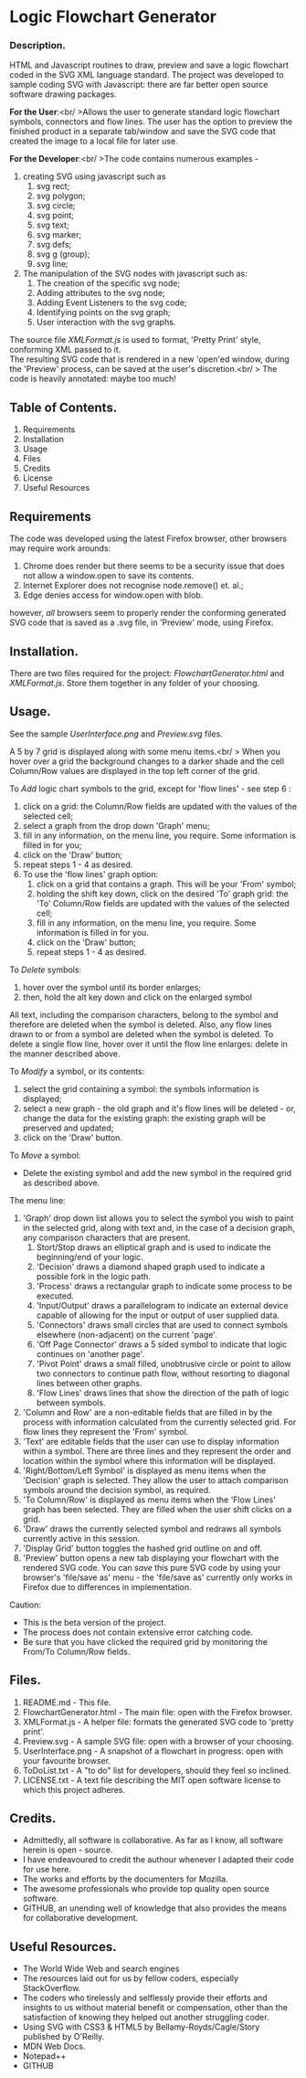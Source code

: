 # Logic Flowchart Generator

### Description.
HTML and Javascript routines to draw, preview and save a logic flowchart coded in the SVG XML language standard.  The project was developed to sample coding SVG with Javascript: there are far better open source software drawing packages.
	
**For the User**:<br/ >Allows the user to generate standard logic flowchart symbols, connectors and flow lines. The user has the option to preview the finished product in a separate tab/window and save the SVG code that created the image to a local file for later use.  

**For the Developer**:<br/ >The code contains numerous examples -  

1. creating SVG using javascript such as
	1. svg rect;
	2. svg polygon;
	3. svg circle;
	4. svg point;
	5. svg text;
	6. svg marker;
	7. svg defs;
	8. svg g (group);
	9. svg line;
2. The manipulation of the SVG nodes with javascript such as:  
	1. The creation of the specific svg node;
	2. Adding attributes to the svg node;
	3. Adding Event Listeners to the svg code;
	4. Identifying points on the svg graph;
	5. User interaction with the svg graphs.  

The source file *XMLFormat.js* is used to format, 'Pretty Print' style, conforming XML passed to it.  
The resulting SVG code that is rendered in a new 'open'ed window, during the 'Preview' process, can be saved at the user's discretion.<br/ >
The code is heavily annotated: maybe too much!
		
## Table of Contents.  

1. Requirements
2. Installation
3. Usage
4. Files
5. Credits
6. License
7. Useful Resources

## Requirements  

The code was developed using the latest Firefox browser, other browsers may require work arounds:  
  
1. Chrome does render but there seems to be a security issue that does not allow a window.open to save its contents.
2. Internet Explorer does not recognise node.remove() et. al.;
3. Edge denies access for window.open with blob.  

however, *all* browsers seem to properly render the conforming generated SVG code that is saved as a .svg file, in 'Preview' mode, using Firefox.

## Installation.
There are two files required for the project: *FlowchartGenerator.html* and *XMLFormat.js*.
	Store them together in any folder of your choosing.
	
## Usage.  
See the sample *UserInterface.png* and *Preview.svg* files.  

A 5 by 7 grid is displayed along with some menu items.<br/ >
When you hover over a grid the background changes to a darker shade and the cell Column/Row values are displayed in the top left corner of the grid.  

To *Add* logic chart symbols to the grid, except for 'flow lines' - see step 6 : 
 
1. click on a grid: the Column/Row fields are updated with the values of the selected cell;
2. select a graph from the drop down 'Graph' menu;
3. fill in any information, on the menu line, you require. Some information is filled in for you;
4. click on the 'Draw' button;
5. repeat steps 1 - 4 as desired.
6. To use the 'flow lines' graph option:
	1. click on a grid that contains a graph. This will be your 'From' symbol;
	2. holding the shift key down, click on the desired 'To' graph grid: the 'To' Column/Row fields are updated with the values of the selected cell;
	3. fill in any information, on the menu line, you require. Some information is filled in for you.
	4. click on the 'Draw' button;
	5. repeat steps 1 - 4 as desired.  

To *Delete* symbols:  

1. hover over the symbol until its border enlarges;
2. then, hold the alt key down and click on the enlarged symbol  

All text, including the comparison characters, belong to the symbol and therefore are deleted when the symbol is deleted. Also, any flow lines drawn to or from a symbol are deleted when the symbol is deleted. To delete a single flow line, hover over it until the flow line enlarges: delete in the manner described above.  

To *Modify* a symbol, or its contents:  

1. select the grid containing a symbol: the symbols information is displayed;
2. select a new graph - the old graph and it's flow lines will be deleted - or, change the data for the existing graph: the existing graph will be preserved and updated;
3. click on the 'Draw' button.  

To *Move* a symbol:  

- Delete the existing symbol and add the new symbol in the required grid as described above.  
	
The menu line:  

1. 'Graph' drop down list allows you to select the symbol you wish to paint in the selected grid, along with text and, in the case of a decision graph, any comparison characters that are present.
	1. Stort/Stop draws an elliptical graph and is used to indicate the beginning/end of your logic.
	2. 'Decision' draws a diamond shaped graph used to indicate a possible fork in the logic path.
	3. 'Process' draws a rectangular graph to indicate some process to be executed.
	4. 'Input/Output' draws a parallelogram to indicate an external device capable of allowing for the input or output of user supplied data.
	5. 'Connectors' draws small circles that are used to connect symbols elsewhere (non-adjacent) on the current 'page'.
	6. 'Off Page Connector' draws a 5 sided symbol to indicate that logic continues on 'another page'.
	7. 'Pivot Point' draws a small filled, unobtrusive circle or point to allow two connectors to continue path flow, without resorting to diagonal lines between other graphs.
	8. 'Flow Lines' draws lines that show the direction of the path of logic between symbols.
2. 'Column and Row' are a non-editable fields that are filled in by the process with information calculated from the currently selected grid. For flow lines they represent the 'From' symbol.
3. 'Text' are editable fields that the user can use to display information within a symbol. There are three lines and they represent the order and location within the symbol where this information will be displayed.
4. 'Right/Bottom/Left Symbol' is displayed as menu items when the 'Decision' graph is selected. They allow the user to attach comparison symbols around the decision symbol, as required.
5. 'To Column/Row' is displayed as menu items when the 'Flow Lines' graph has been selected. They are filled when the user shift clicks on a grid.
6. 'Draw' draws the currently selected symbol and redraws all symbols currently active in this session.
7. 'Display Grid' button toggles the hashed grid outline on and off.
8. 'Preview' button opens a new tab displaying your flowchart with the rendered SVG code. You can *save* this pure SVG code by using your browser's 'file/save as' menu - the 'file/save as' currently only works in Firefox due to differences in implementation.  

Caution:  

- This is the beta version of the project.
- The process does not contain extensive error catching code.
- Be sure that you have clicked the required grid by monitoring the From/To Column/Row fields.

## Files.  
1. README.md	- This file.
2. FlowchartGenerator.html - The main file: open with the Firefox browser.
3. XMLFormat.js - A helper file: formats the generated SVG code to 'pretty print'.
4. Preview.svg - A sample SVG file: open with a browser of your choosing.
5. UserInterface.png - A snapshot of a flowchart in progress: open with your favourite browser.
6. ToDoList.txt - A "to do" list for developers, should they feel so inclined.
7. LICENSE.txt - A text file describing the MIT open software license to which this project adheres.
	
## Credits.
- Admittedly, all software is collaborative. As far as I know, all software herein is open - source. 
- I have endeavoured to credit the authour whenever I adapted their code for use here.
- The works and efforts by the documenters for Mozilla.
- The awesome professionals who provide top quality open source software.
- GITHUB, an unending well of knowledge that also provides the means for collaborative development.
	
## Useful Resources.
- The World Wide Web and search engines
- The resources laid out for us by fellow coders, especially StackOverflow.
- The coders who tirelessly and selflessly provide their efforts and insights to us without material benefit or compensation, other than the satisfaction of knowing they helped out another struggling coder.
- Using SVG with CSS3 & HTML5 by Bellamy-Royds/Cagle/Story published by O'Reilly.
- MDN Web Docs.
- Notepad++
- GITHUB